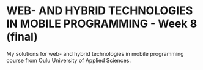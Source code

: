 # WEB- AND HYBRID TECHNOLOGIES IN MOBILE PROGRAMMING - Week 8 (final)

My solutions for web- and hybrid technologies in mobile programming course from Oulu University of Applied Sciences.
